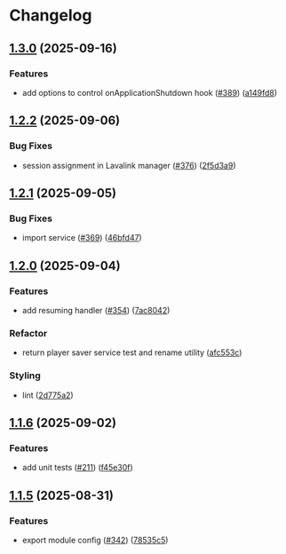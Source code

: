 # Changelog

## [1.3.0](https://github.com/necordjs/lavalink/compare/1.2.2...1.3.0) (2025-09-16)

### Features

* add options to control onApplicationShutdown hook ([#389](https://github.com/necordjs/lavalink/issues/389)) ([a149fd8](https://github.com/necordjs/lavalink/commit/a149fd84189cd5c568d0c245e1985b6867f62573))

## [1.2.2](https://github.com/necordjs/lavalink/compare/1.2.1...1.2.2) (2025-09-06)

### Bug Fixes

* session assignment in Lavalink manager ([#376](https://github.com/necordjs/lavalink/issues/376)) ([2f5d3a9](https://github.com/necordjs/lavalink/commit/2f5d3a95ccdde3500dcf44013b53f5d8bc949947))

## [1.2.1](https://github.com/necordjs/lavalink/compare/1.2.0...1.2.1) (2025-09-05)

### Bug Fixes

* import service ([#369](https://github.com/necordjs/lavalink/issues/369)) ([46bfd47](https://github.com/necordjs/lavalink/commit/46bfd4757641c351c2a7af60cbdc395e656de7bf))

## [1.2.0](https://github.com/necordjs/lavalink/compare/1.1.6...1.2.0) (2025-09-04)

### Features

* add resuming handler ([#354](https://github.com/necordjs/lavalink/issues/354)) ([7ac8042](https://github.com/necordjs/lavalink/commit/7ac80426580b00b0dd85ac1a0fba85b72f66d991))

### Refactor

* return player saver service test and rename utility ([afc553c](https://github.com/necordjs/lavalink/commit/afc553c36c2ba110612f159184dd0e03502222dc))

### Styling

* lint ([2d775a2](https://github.com/necordjs/lavalink/commit/2d775a24dc0dc9677ae460511a399ffe7e7a784a))

## [1.1.6](https://github.com/necordjs/lavalink/compare/1.1.5...1.1.6) (2025-09-02)

### Features

* add unit tests ([#211](https://github.com/necordjs/lavalink/issues/211)) ([f45e30f](https://github.com/necordjs/lavalink/commit/f45e30feae9e3d09f36ab31bb218bc9e21ba52a9))

## [1.1.5](https://github.com/necordjs/lavalink/compare/1.1.4...1.1.5) (2025-08-31)

### Features

* export module config ([#342](https://github.com/necordjs/lavalink/issues/342)) ([78535c5](https://github.com/necordjs/lavalink/commit/78535c5e59c5adefe686abaf9047152d0fb35503))
